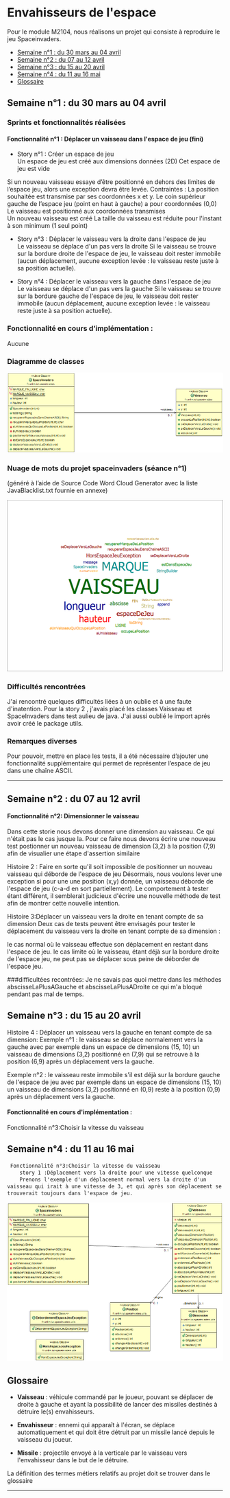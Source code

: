 # Envahisseurs de l'espace

Pour le module M2104, nous réalisons un projet qui consiste à reproduire le jeu Spaceinvaders.


- [Semaine n°1 : du 30 mars au 04 avril](#semaine1) 
- [Semaine n°2 : du 07 au 12 avril](#semaine2)  
- [Semaine n°3 : du 15 au 20 avril](#semaine3)  
- [Semaine n°4 : du 11 au 16 mai](#semaine4)
- [Glossaire](#glossaire)
## Semaine n°1 : du 30 mars au 04 avril <a id="semaine1"></a>

### Sprints et fonctionnalités réalisées 

#### Fonctionnalité n°1 : Déplacer un vaisseau dans l'espace de jeu (fini)

- Story n°1 : Créer un espace de jeu  
Un espace de jeu est créé aux dimensions données (2D) 
Cet espace de jeu est vide

Si un nouveau vaisseau essaye d’être positionné en dehors des limites de l’espace jeu, alors une exception devra être levée.
 Contraintes :
La position souhaitée est transmise par ses coordonnées x et y.
Le coin supérieur gauche de l’espace jeu (point en haut à gauche) a pour coordonnées (0,0)
Le vaisseau est positionné aux coordonnées transmises  
Un nouveau vaisseau est créé
La taille du vaisseau est réduite pour l'instant à son minimum (1 seul point)    
 
- Story n°3 : Déplacer le vaisseau vers la droite dans l'espace de jeu  
Le vaisseau se déplace d'un pas vers la droite 
Si le vaisseau se trouve sur la bordure droite de l'espace de jeu, le vaisseau doit rester immobile (aucun déplacement, aucune exception levée : le vaisseau reste juste à sa position actuelle).


- Story n°4 : Déplacer le vaisseau vers la gauche dans l'espace de jeu  
Le vaisseau se déplace d'un pas vers la gauche 
Si le vaisseau se trouve sur la bordure gauche de l'espace de jeu, le vaisseau doit rester immobile (aucun déplacement, aucune exception levée : le vaisseau reste juste à sa position actuelle).

### Fonctionnalité en cours d’implémentation : 
Aucune


### Diagramme de classes 

![Diagrammes de classes de la semaine 1](https://github.com/GuillaumeCoulaud/image/blob/master/Diagramclasssemaine1.png)

### Nuage de mots du projet spaceinvaders (séance n°1)  
(généré à l’aide de Source Code Word Cloud Generator avec la liste JavaBlacklist.txt fournie en annexe)
 
![Nuage de mots de la semaine 1](https://github.com/GuillaumeCoulaud/image/blob/master/unilim.png)


### Difficultés rencontrées 
J'ai rencontré  quelques difficultés liées à un oublie et à une faute d'inatention. 
Pour la  story 2 , j'avais placé  les classes Vaisseau et SpaceInvaders dans test aulieu de java. J'ai aussi oublié le import  aprés avoir créé le package utils.

### Remarques diverses
 Pour pouvoir, mettre en place les tests, il a été nécessaire d’ajouter une fonctionnalité supplémentaire qui permet de représenter l’espace de jeu dans une chaîne ASCII.

-------------
## Semaine n°2 : du 07 au 12 avril <a id="semaine2"></a>
#### Fonctionnalité n°2: Dimensionner le vaisseau

Dans cette storie nous devons donner une dimension au vaisseau. Ce qui n'était pas le cas jusque la. Pour ce faire nous devons écrire une nouveau test  postionner un nouveau vaisseau de dimension (3,2) à la position (7,9) afin de visualier une étape d'assertion similaire 

Histoire 2 : Faire en sorte qu'il soit impossible de positionner un nouveau vaisseau qui déborde de l'espace de jeu
Désormais, nous voulons lever une exception si pour une une position (x,y) donnée, un vaisseau déborde de l'espace de jeu (c-a-d en sort partiellement). Le comportement à tester étant différent, il semblerait judicieux d'écrire une nouvelle méthode de test afin de montrer cette nouvelle intention.

Histoire 3:Déplacer un vaisseau vers la droite en tenant compte de sa dimension
Deux cas de tests peuvent être envisagés pour tester le déplacement du vaisseau vers la droite en tenant compte de sa dimension :

le cas normal où le vaisseau effectue son déplacement en restant dans l'espace de jeu.
le cas limite où le vaisseau, étant déjà sur la bordure droite de l'espace jeu, ne peut pas se déplacer sous peine de déborder de l'espace jeu.

###difficultées recontrées:
Je ne savais pas quoi mettre dans les méthodes abscisseLaPlusAGauche et abscisseLaPlusADroite ce qui m'a bloqué pendant pas mal de temps.

## Semaine n°3 : du 15 au 20 avril <a id="semaine3"></a>

Histoire 4 : Déplacer un vaisseau vers la gauche en tenant compte de sa dimension:
Exemple n°1 : le vaisseau se déplace normalement vers la gauche avec par exemple dans un espace de dimensions (15, 10) un vaisseau de dimensions (3,2) positionné en (7,9) qui se retrouve à la position (6,9) après un déplacement vers la gauche.

Exemple n°2 : le vaisseau reste immobile s'il est déjà sur la bordure gauche de l'espace de jeu avec par exemple dans un espace de dimensions (15, 10) un vaisseau de dimensions (3,2) positionné en (0,9) reste à la position (0,9) après un déplacement vers la gauche.
#### Fonctionnalité en cours d'implémentation : 
 Fonctionnalité n°3:Choisir la vitesse du vaisseau
 
 ## Semaine n°4 : du 11 au 16 mai <a id="semaine4"></a>
	 Fonctionnalité n°3:Choisir la vitesse du vaisseau
	 	story 1 :Déplacement vers la droite pour une vitesse quelconque
	 	Prenons l'exemple d'un déplacement normal vers la droite d'un vaisseau qui irait à une vitesse de 3, et qui après son déplacement se trouverait toujours dans l'espace de jeu.

![Diagrammes de classes de la semaine 1](https://github.com/GuillaumeCoulaud/image/blob/master/semaine4.png)

## Glossaire <a id="glossaire"></a>

* **Vaisseau** :  véhicule commandé par le joueur, pouvant se déplacer de droite à gauche et ayant la possibilité de lancer des missiles destinés à détruire le(s) envahisseurs.

* **Envahisseur**  :  ennemi qui apparaît à l'écran, se déplace automatiquement et qui doit être détruit par un missile lancé depuis le vaisseau du joueur.


* **Missile** :  projectile envoyé à la verticale par le vaisseau vers l'envahisseur dans le but de le détruire.

La définition des termes métiers relatifs au projet doit se trouver dans le glossaire 

------------- 

